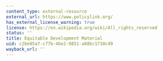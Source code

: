 ```yaml
---
content_type: external-resource
external_url: https://www.policylink.org/
has_external_license_warning: true
license: https://en.wikipedia.org/wiki/All_rights_reserved
status: ''
title: Equitable Development Material
uid: c2be85a7-c77b-4be2-9851-a88bc1710c49
wayback_url: ''
---
```

